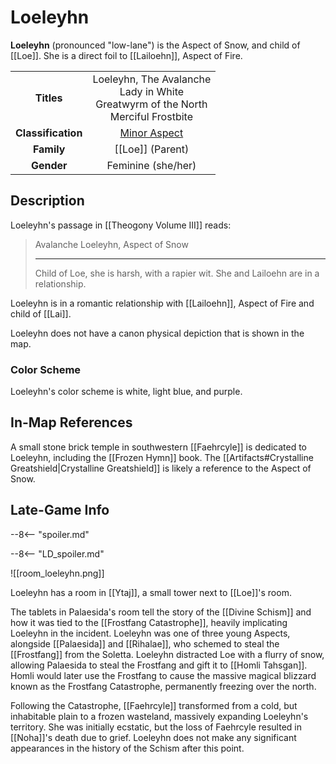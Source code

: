 # Loeleyhn

**Loeleyhn** (pronounced "low-lane") is the Aspect of Snow, and child of [[Loe]]. She is a direct foil to [[Lailoehn]], Aspect of Fire.

|  |  |
|:----------:|:----------------------:|
| **Titles** | Loeleyhn, The Avalanche <br> Lady in White <br> Greatwyrm of the North <br> Merciful Frostbite |
| **Classification** | [Minor Aspect](/Lore/Higher_Beings/Aspects/Minor_Aspects/) |
| **Family** | [[Loe]] (Parent) |
| **Gender** | Feminine (she/her) |

## Description

Loeleyhn's passage in [[Theogony Volume III]] reads:

> Avalanche Loeleyhn, Aspect of Snow
> ***
> Child of Loe, she is harsh, with a rapier wit. She and Lailoehn are in a relationship.

Loeleyhn is in a romantic relationship with [[Lailoehn]], Aspect of Fire and child of [[Lai]].

Loeleyhn does not have a canon physical depiction that is shown in the map.

### Color Scheme

Loeleyhn's color scheme is white, light blue, and purple.

## In-Map References

A small stone brick temple in southwestern [[Faehrcyle]] is dedicated to Loeleyhn, including the [[Frozen Hymn]] book. The [[Artifacts#Crystalline Greatshield|Crystalline Greatshield]] is likely a reference to the Aspect of Snow.

## Late-Game Info

--8<-- "spoiler.md"

--8<-- "LD_spoiler.md"

![[room_loeleyhn.png]]

Loeleyhn has a room in [[Ytaj]], a small tower next to [[Loe]]'s room.

The tablets in Palaesida's room tell the story of the [[Divine Schism]] and how it was tied to the [[Frostfang Catastrophe]], heavily implicating Loeleyhn in the incident. Loeleyhn was one of three young Aspects, alongside [[Palaesida]] and [[Rihalae]], who schemed to steal the [[Frostfang]] from the Soletta. Loeleyhn distracted Loe with a flurry of snow, allowing Palaesida to steal the Frostfang and gift it to [[Homli Tahsgan]]. Homli would later use the Frostfang to cause the massive magical blizzard known as the Frostfang Catastrophe, permanently freezing over the north.

Following the Catastrophe, [[Faehrcyle]] transformed from a cold, but inhabitable plain to a frozen wasteland, massively expanding Loeleyhn's territory. She was initially ecstatic, but the loss of Faehrcyle resulted in [[Noha]]'s death due to grief. Loeleyhn does not make any significant appearances in the history of the Schism after this point.
